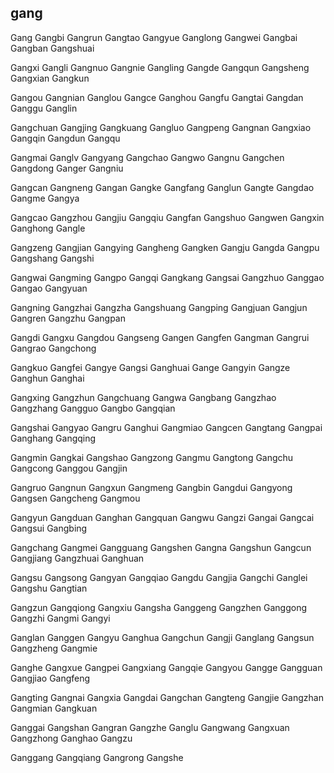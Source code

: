 gang
---

Gang Gangbi Gangrun Gangtao Gangyue Ganglong Gangwei Gangbai Gangban Gangshuai

Gangxi Gangli Gangnuo Gangnie Gangling Gangde Gangqun Gangsheng Gangxian Gangkun

Gangou Gangnian Ganglou Gangce Ganghou Gangfu Gangtai Gangdan Ganggu Ganglin

Gangchuan Gangjing Gangkuang Gangluo Gangpeng Gangnan Gangxiao Gangqin Gangdun Gangqu

Gangmai Ganglv Gangyang Gangchao Gangwo Gangnu Gangchen Gangdong Ganger Gangniu

Gangcan Gangneng Gangan Gangke Gangfang Ganglun Gangte Gangdao Gangme Gangya

Gangcao Gangzhou Gangjiu Gangqiu Gangfan Gangshuo Gangwen Gangxin Ganghong Gangle

Gangzeng Gangjian Gangying Gangheng Gangken Gangju Gangda Gangpu Gangshang Gangshi

Gangwai Gangming Gangpo Gangqi Gangkang Gangsai Gangzhuo Ganggao Gangao Gangyuan

Gangning Gangzhai Gangzha Gangshuang Gangping Gangjuan Gangjun Gangren Gangzhu Gangpan

Gangdi Gangxu Gangdou Gangseng Gangen Gangfen Gangman Gangrui Gangrao Gangchong

Gangkuo Gangfei Gangye Gangsi Ganghuai Gange Gangyin Gangze Ganghun Ganghai

Gangxing Gangzhun Gangchuang Gangwa Gangbang Gangzhao Gangzhang Gangguo Gangbo   Gangqian

Gangshai Gangyao Gangru Ganghui Gangmiao Gangcen Gangtang Gangpai Ganghang Gangqing

Gangmin Gangkai Gangshao Gangzong Gangmu Gangtong Gangchu Gangcong Ganggou Gangjin

Gangruo Gangnun Gangxun Gangmeng Gangbin Gangdui Gangyong Gangsen Gangcheng Gangmou

Gangyun Gangduan Ganghan Gangquan Gangwu Gangzi Gangai Gangcai Gangsui Gangbing

Gangchang Gangmei Gangguang Gangshen Gangna Gangshun Gangcun Gangjiang Gangzhuai Ganghuan

Gangsu Gangsong Gangyan Gangqiao Gangdu Gangjia Gangchi Ganglei Gangshu Gangtian

Gangzun Gangqiong Gangxiu Gangsha Ganggeng Gangzhen Ganggong Gangzhi Gangmi Gangyi

Ganglan Ganggen Gangyu Ganghua Gangchun Gangji Ganglang Gangsun Gangzheng Gangmie

Ganghe Gangxue Gangpei Gangxiang Gangqie Gangyou Gangge Gangguan Gangjiao Gangfeng

Gangting Gangnai Gangxia Gangdai Gangchan Gangteng Gangjie Gangzhan Gangmian Gangkuan

Ganggai Gangshan Gangran Gangzhe Ganglu Gangwang Gangxuan Gangzhong Ganghao Gangzu

Ganggang Gangqiang Gangrong Gangshe 